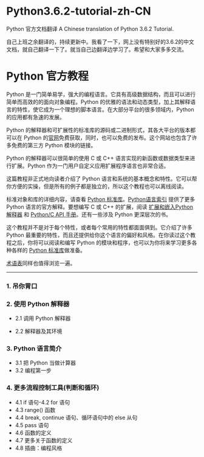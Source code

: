 # Python3.6.2-tutorial-zh-CN
Python 官方文档翻译 A Chinese translation of Python 3.6.2 Tutorial.

自己上班之余翻译的，持续更新中。我看了一下，网上没有特别好的3.6.2的中文文档，就自己翻译一下了。就当自己边翻译边学习了。希望和大家多多交流。

# Python 官方教程
Python 是一门简单易学，强大的编程语言。它具有高级数据结构，而且可以进行简单而高效的的面向对象编程。Python 的优雅的语法和动态类型，加上其解释语言的特性，使它成为一个理想的脚本语言。在大部分平台的很多领域内，Python 的应用都有急速的发展。

Python 的解释器和可扩展性的标准库的源码或二进制形式，其各大平台的版本都可以在 Python 的[官网](https://www.python.org)免费获取，同时，也可以免费的发布。这个网站也包含了许多免费的第三方 Python 模块的链接。

Python 的解释器可以很简单的使用 C 或 C++ 语言实现的新函数或数据类型来进行扩展。Python 作为一门用户自定义应用扩展程序语言也非常合适。

这篇教程非正式地向读者介绍了 Python 语言和系统的基本概念和特性。它可以帮你方便的实操，但是所有的例子都是独立的，所以这个教程也可以离线阅读。

标准对象和库的详细内容，请查看 [Python 标准库](https://docs.python.org/3/library/index.html#library-index)。[Python语言索引](https://docs.python.org/3/reference/index.html#reference-index) 提供了更多 Python 语言的官方解释。要想编写 C 或 C++ 的扩展，阅读 [扩展和嵌入Python解释器](https://docs.python.org/3/extending/index.html#extending-index) 和 [Python/C API 手册](https://docs.python.org/3/c-api/index.html#c-api-index)。还有一些涉及 Python 更深层次的书。

这个教程并不是对于每个特性，或者每个常用的特性都面面俱到。它介绍了许多 Python 最重要的特性，而且还提供给你这个语言的偏好和风格。在你读过这个教程之后，你将可以阅读和编写 Python 的模块和程序，也可以为你将来学习更多各种各样的 [Python 标准库](https://docs.python.org/3/library/index.html#library-index)做准备。

[术语表](https://docs.python.org/3/glossary.html#glossary)同样也值得浏览一遍。

---

### 1. 吊你胃口

### 2. 使用 Python 解释器

- 2.1 调用 Python 解释器

- 2.2 解释器及其环境

### 3. Python 语言简介
- 3.1 把 Python 当做计算器
- 3.2 编程第一步

### 4. 更多流程控制工具(判断和循环)
- 4.1 if 语句-4.2 for 语句
- 4.3 range() 函数
- 4.4 break, continue 语句、循环语句中的 else 从句
- 4.5 pass 语句
- 4.6 函数的定义
- 4.7 更多关于函数的定义
- 4.8 插曲：编程风格
